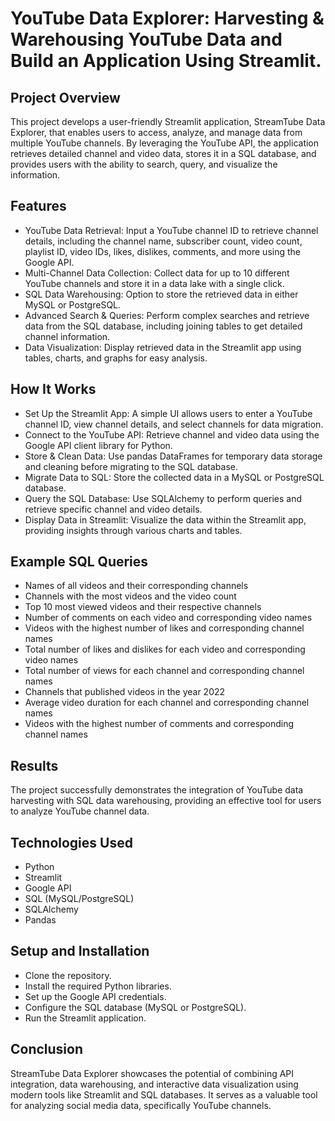 # YouTube Data Explorer: Harvesting & Warehousing YouTube Data and Build an Application Using Streamlit. 
## Project Overview

This project develops a user-friendly Streamlit application, StreamTube Data Explorer, that enables users to access, analyze, and manage data from multiple YouTube channels. By leveraging the YouTube API, the application retrieves detailed channel and video data, stores it in a SQL database, and provides users with the ability to search, query, and visualize the information.
## Features

  - YouTube Data Retrieval: Input a YouTube channel ID to retrieve channel details, including the channel name, subscriber count, video count,            playlist ID, video IDs, likes, dislikes, comments, and more using the Google API.
  - Multi-Channel Data Collection: Collect data for up to 10 different YouTube channels and store it in a data lake with a single click.
  - SQL Data Warehousing: Option to store the retrieved data in either MySQL or PostgreSQL.
  - Advanced Search & Queries: Perform complex searches and retrieve data from the SQL database, including joining tables to get detailed channel         information.
  - Data Visualization: Display retrieved data in the Streamlit app using tables, charts, and graphs for easy analysis.

## How It Works

  - Set Up the Streamlit App: A simple UI allows users to enter a YouTube channel ID, view channel details, and select channels for data migration.
  - Connect to the YouTube API: Retrieve channel and video data using the Google API client library for Python.
  - Store & Clean Data: Use pandas DataFrames for temporary data storage and cleaning before migrating to the SQL database.
  - Migrate Data to SQL: Store the collected data in a MySQL or PostgreSQL database.
  - Query the SQL Database: Use SQLAlchemy to perform queries and retrieve specific channel and video details.
  - Display Data in Streamlit: Visualize the data within the Streamlit app, providing insights through various charts and tables.

## Example SQL Queries

   - Names of all videos and their corresponding channels
   - Channels with the most videos and the video count
   - Top 10 most viewed videos and their respective channels
   - Number of comments on each video and corresponding video names
   - Videos with the highest number of likes and corresponding channel names
   - Total number of likes and dislikes for each video and corresponding video names
   - Total number of views for each channel and corresponding channel names
   - Channels that published videos in the year 2022
   - Average video duration for each channel and corresponding channel names
   - Videos with the highest number of comments and corresponding channel names

## Results

The project successfully demonstrates the integration of YouTube data harvesting with SQL data warehousing, providing an effective tool for users to analyze YouTube channel data.
## Technologies Used

   - Python
   - Streamlit
   - Google API
   - SQL (MySQL/PostgreSQL)
   - SQLAlchemy
   - Pandas

## Setup and Installation

   - Clone the repository.
   - Install the required Python libraries.
   - Set up the Google API credentials.
   - Configure the SQL database (MySQL or PostgreSQL).
   - Run the Streamlit application.

## Conclusion

StreamTube Data Explorer showcases the potential of combining API integration, data warehousing, and interactive data visualization using modern tools like Streamlit and SQL databases. It serves as a valuable tool for analyzing social media data, specifically YouTube channels.
